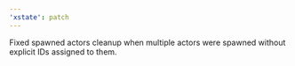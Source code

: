 ```yaml
---
'xstate': patch
---
```


Fixed spawned actors cleanup when multiple actors were spawned without explicit IDs assigned to them.
